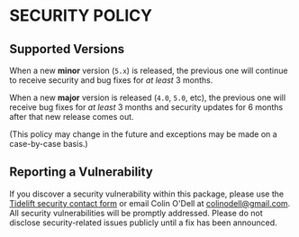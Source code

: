 # SECURITY POLICY

## Supported Versions

When a new **minor** version (`5.x`) is released, the previous one will continue to receive security and bug fixes for *at least* 3 months.

When a new **major** version is released (`4.0`, `5.0`, etc), the previous one will receive bug fixes for *at least* 3 months and security updates for 6 months after that new release comes out.

(This policy may change in the future and exceptions may be made on a case-by-case basis.)

## Reporting a Vulnerability

If you discover a security vulnerability within this package, please use the [Tidelift security contact form](https://tidelift.com/security) or email Colin O'Dell at <colinodell@gmail.com>. All security vulnerabilities will be promptly addressed. Please do not disclose security-related issues publicly until a fix has been announced.
